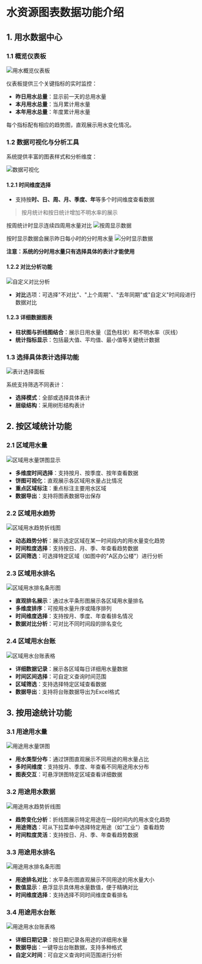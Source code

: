 # 水资源图表数据功能介绍

## 1. 用水数据中心

### 1.1 概览仪表板

![用水概览仪表板](/水资源图表数据/概览仪表板.png)

仪表板提供三个关键指标的实时监控：
- **昨日用水总量**：显示前一天的总用水量
- **本月用水总量**：当月累计用水量
- **本年用水总量**：年度累计用水量

每个指标配有相应的趋势图，直观展示用水变化情况。

### 1.2 数据可视化与分析工具

系统提供丰富的图表样式和分析维度：

![数据可视化](/水资源图表数据/数据可视化.png)

#### 1.2.1 时间维度选择
- 支持按**时、日、周、月、季度、年**等多个时间维度查看数据

> 按月统计和按日统计增加不明水率的展示

按周统计时显示连续四周用水量对比
![按周显示数据](/水资源图表数据/按周显示数据.png)

按时显示数据会展示昨日每小时的分时用水量
![分时显示数据](/水资源图表数据/分时用水量.png)

**注意：系统的分时用水量只有选择具体的表计才能使用**

#### 1.2.2 对比分析功能
![自定义对比分析](/水资源图表数据/自定义对比数据.png)
- **对比**选项：可选择"不对比"、"上个周期"、"去年同期"或"自定义"时间段进行数据对比

#### 1.2.3 详细数据图表
- **柱状图与折线图结合**：展示日用水量（蓝色柱状）和不明水率（灰线）
- **统计指标显示**：包括最大值、平均值、最小值等关键统计数据

### 1.3 选择具体表计选择功能

![表计选择面板](/水资源图表数据/表计选择面板.png)

系统支持筛选不同表计：
- **选择模式**：全部或选择具体表计
- **层级结构**：采用树形结构表计

## 2. 按区域统计功能

### 2.1 区域用水量

![区域用水量饼图显示](/水资源图表数据/区域用水量饼图.png)

- **多维度时间选择**：支持按月、按季度、按年查看数据
- **饼图可视化**：直观展示各区域用水量占比情况
- **重点区域标注**：重点标注主要用水区域
- **数据导出**：支持将图表数据导出保存

### 2.2 区域用水趋势

![区域用水趋势折线图](/水资源图表数据/区域用水趋势图.png)

- **动态趋势分析**：展示选定区域在某一时间段内的用水量变化趋势
- **时间粒度选择**：支持按日、月、季、年查看趋势数据
- **区间筛选**：可选择特定区域（如图中的"A区办公楼"）进行分析

### 2.3 区域用水排名

![区域用水排名条形图](/水资源图表数据/区域用水排名图.png)

- **直观排名展示**：通过水平条形图展示各区域用水量排名
- **多维度排序**：可按用水量升序或降序排列
- **时间维度选择**：支持按月、季度、年查看排名情况
- **数据对比分析**：可对比不同时间段的排名变化

### 2.4 区域用水台账

![区域用水台账表格](/水资源图表数据/区域用水台账表.png)

- **详细数据记录**：展示各区域每日详细用水量数据
- **时间区间选择**：可自定义查询时间范围
- **区域筛选**：支持选择特定区域查看数据
- **数据导出**：支持将台账数据导出为Excel格式

## 3. 按用途统计功能

### 3.1 用途用水量

![用途用水量饼图](/水资源图表数据/用途用水量饼图.png)

- **用水类型分布**：通过饼图直观展示不同用途的用水量占比
- **多时间维度**：支持按月、季度、年查看不同用途用水分布
- **图表交互**：可悬浮饼图特定区域查看详细数据

### 3.2 用途用水数据

![用途用水趋势折线图](/水资源图表数据/用途用水趋势图.png)

- **趋势变化分析**：折线图展示特定用途在一段时间内的用水变化趋势
- **用途筛选**：可从下拉菜单中选择特定用途（如"工业"）查看趋势
- **时间粒度灵活**：支持按日、月、季、年查看趋势数据

### 3.3 用途用水排名

![用途用水排名条形图](/水资源图表数据/用途用水排名图.png)

- **用途排名对比**：水平条形图直观展示不同用途的用水量大小
- **数值显示**：悬浮显示具体用水量数值，便于精确对比
- **时间维度选择**：支持选择不同时间维度查看排名

### 3.4 用途用水台账

![用途用水台账表格](/水资源图表数据/用途用水台账表.png)

- **详细日期记录**：按日期记录各用途的详细用水量
- **数据导出**：一键导出台账数据，支持多种格式
- **自定义时间**：可自定义查询时间范围进行分析
